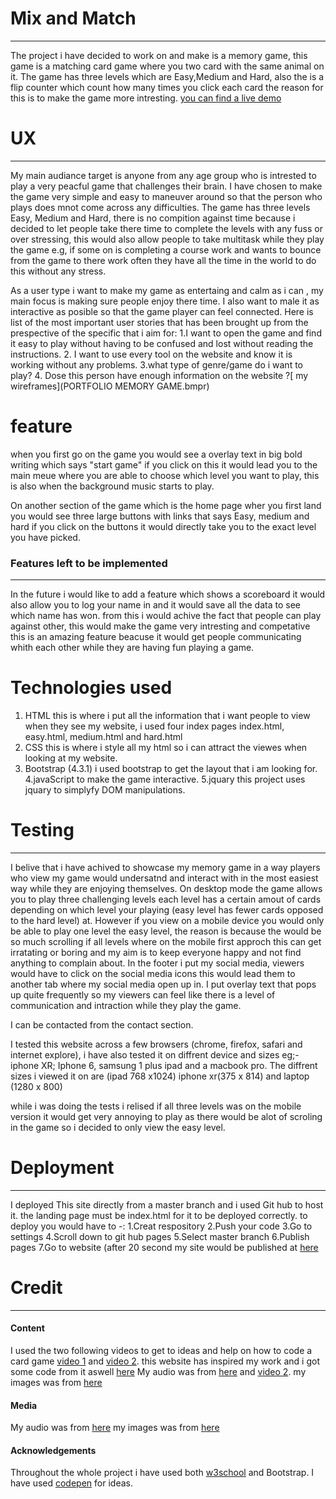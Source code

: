 #  Mix and Match
-----
The project i have decided to work on and make is a memory game, this game is a matching card game where you two card with the same animal on it. The game has three levels which are Easy,Medium and Hard, also the is a flip counter which count how many times you click each card the reason for this is to make the game more intresting. [you can find a live demo](https://ayaanh221.github.io/memory-game/)

#  UX
-----
My main audiance target is anyone from any age group who is intrested to play a very peacful game that challenges their brain.
I have chosen to make the game very simple and easy to maneuver around so that the person who plays does mnot come across any difficulties.
The game has three levels Easy, Medium and Hard, there is no compition against time because i decided to let people take there time to complete the levels with any fuss or over stressing, this would also allow people to take multitask while they play the game e.g, if some on is completing a course work and wants to bounce from the game to there work often they have all the time in the world to do this without any stress.

As a user type i want to make my game as entertaing and calm as i can , my main focus is making sure people enjoy there time.
I also want to male it as interactive as posible so that the game player can feel connected.
Here is list of the most important user stories that has been brought up from the prespective of the specific that i aim for:
1.I want to open the game and find it easy to play without having to be confused and lost without reading the instructions.
2. I want to use every tool on the website and know it is working without any problems.
3.what type of genre/game do i want to play?
4. Dose this person have enough information on the website ?[ my wireframes](PORTFOLIO MEMORY GAME.bmpr)


#  feature
when you first go on the game you would see a overlay text in big bold writing which says "start game" if you click on this it would lead you to the main meue where you are able to choose which level you want to play, this is also when the background music starts to play.

On another section of the game which is the home page wher you first land you would see three large buttons with links that says Easy, medium and hard if you click on the buttons it would directly take you to the exact level you have picked.
 
 ### Features left to be implemented 
--------
 In the future i would like to add a feature which shows a scoreboard it would also allow you to log your name in and it would save all the data to see which name has won. from this i would achive the fact that people can play against other, this would make the game very intresting and competative this is an amazing feature beacuse it would get people communicating whith each other while they are having fun playing a game. 
 #  Technologies used
 1. HTML this is where i put all the information that i want people to view when they see my website, i used four index pages index.html, easy.html, medium.html and hard.html
2. CSS this is where i style all my html so i can attract the viewes when looking at my website.
3. Bootstrap (4.3.1) i used bootstrap to get the layout that i am looking for.
4.javaScript to make the game interactive.
5.jquary this project uses jquary to simplyfy DOM manipulations.

#  Testing
------
I belive that i have achived to showcase my memory game in a way players who view my game would undersatnd and interact with in the most easiest way while they are enjoying themselves. On desktop mode the game allows you to play three challenging levels each level has a certain amout of cards depending on which level your playing (easy level has fewer cards opposed to the hard level) at. However if you view on a mobile device you would only be able to play one level the easy level, the reason is because the would be so much scrolling if all levels where on the mobile first approch this can get irratating or boring and my aim is to keep everyone happy and not find anything to complain about.  In the footer i put my social media, viewers would have to click on the social media icons this would lead them to another tab where my social media open up in. I put overlay text that pops up quite frequently so my viewers can feel like there is a level of communication and intraction while they play the game.

I can be contacted from the contact section.

I tested this website across a few browsers (chrome, firefox, safari and internet explore), i have also tested it on diffrent device and sizes eg;- iphone XR; Iphone 6, samsung 1 plus ipad and a macbook pro. The diffrent sizes i viewed it on are (ipad 768 x1024) iphone xr(375 x 814) and laptop (1280 x 800)

while i was doing the tests i relised if all three levels was on the mobile version it would get very annoying to play as there would be alot of scroling in the game so i decided to only view the easy level.
# Deployment
-------------
I deployed This site directly from a master branch and i used Git hub to host it. the landing page must be index.html for it to be deployed correctly.
to deploy you would have to -: 1.Creat respository 2.Push your code 3.Go to settings 4.Scroll down to git hub pages 5.Select master branch 6.Publish pages 
7.Go to website (after 20 second my site would be published at [here]( https://ayaanh221.github.io/memory-game/)

# Credit

-----------
#### Content
 
I used the two following videos to get to ideas and help on how to code a card game [video 1](https://www.youtube.com/watch?v=ZniVgo8U7ek&list=LLvkm_Fx2R6CFvKmjWx5TZHA&index=33&t=0s) and 
[video 2](https://www.youtube.com/watch?v=28VfzEiJgy4&list=LLvkm_Fx2R6CFvKmjWx5TZHA&index=29).
this website has inspired my work and i got some code from it aswell [here](https://codepen.io/WebDevSimplified/pen/EdEjyx?editors=0010)
My audio was from [here](https://www.fesliyanstudios.com) and [video 2](https://www.youtube.com/watch?v=28VfzEiJgy4&list=LLvkm_Fx2R6CFvKmjWx5TZHA&index=29).
my images was from [here](www.clipartbest.com)

#### Media

 My audio was from [here](https://www.fesliyanstudios.com)
my images was from [here](www.clipartbest.com)

#### Acknowledgements
Throughout the whole project i have used both [w3school](www.w3school.com) and Bootstrap.
I have used [codepen](www.codepen.com) for ideas.
